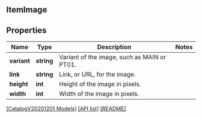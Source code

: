 ## ItemImage

## Properties

Name | Type | Description | Notes
------------ | ------------- | ------------- | -------------
**variant** | **string** | Variant of the image, such as MAIN or PT01. |
**link** | **string** | Link, or URL, for the image. |
**height** | **int** | Height of the image in pixels. |
**width** | **int** | Width of the image in pixels. |

[[CatalogV20201201 Models]](../) [[API list]](../../Api) [[README]](../../../README.md)
